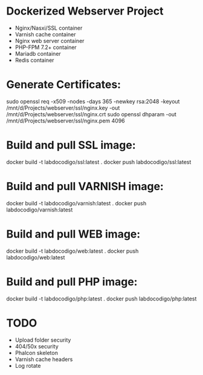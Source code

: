 # Dockerized Webserver Project 
- Nginx/Nasxi/SSL container
- Varnish cache container
- Nginx web server container
- PHP-FPM 7.2+ container
- Mariadb container
- Redis container

# Generate Certificates:
sudo openssl req -x509 -nodes -days 365 -newkey rsa:2048 -keyout /mnt/d/Projects/webserver/ssl/nginx.key -out /mnt/d/Projects/webserver/ssl/nginx.crt
sudo openssl dhparam -out /mnt/d/Projects/webserver/ssl/nginx.pem 4096

# Build and pull SSL image:
docker build -t labdocodigo/ssl:latest .
docker push labdocodigo/ssl:latest

# Build and pull VARNISH image:
docker build -t labdocodigo/varnish:latest .
docker push labdocodigo/varnish:latest

# Build and pull WEB image:
docker build -t labdocodigo/web:latest .
docker push labdocodigo/web:latest

# Build and pull PHP image:
docker build -t labdocodigo/php:latest .
docker push labdocodigo/php:latest

# TODO
- Upload folder security
- 404/50x security
- Phalcon skeleton
- Varnish cache headers
- Log rotate